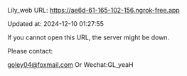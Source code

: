 Lily_web URL: https://ae6d-61-165-102-156.ngrok-free.app

Updated at: 2024-12-10 01:27:55

If you cannot open this URL, the server might be down.

Please contact: 

goley04@foxmail.com Or Wechat:GL_yeaH